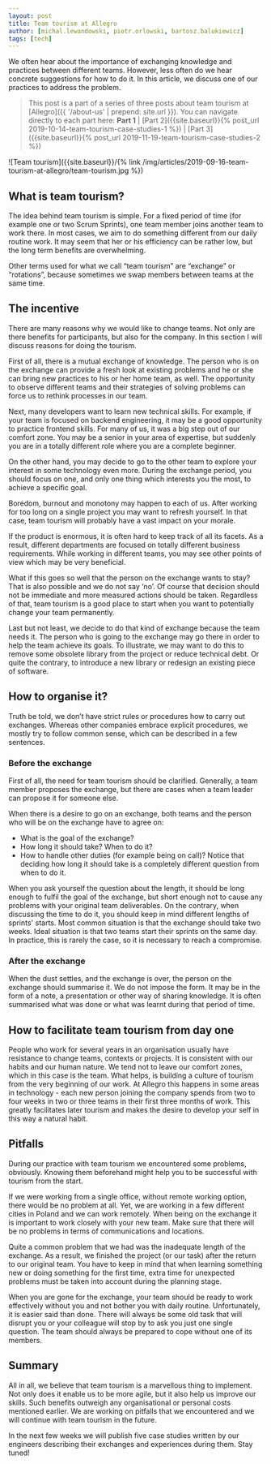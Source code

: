 ```yaml
---
layout: post
title: Team tourism at Allegro
author: [michal.lewandowski, piotr.orlowski, bartosz.balukiewicz]
tags: [tech]
---
```


We often hear about the importance of exchanging knowledge and practices between different teams. However, less
often do we hear concrete suggestions for how to do it. In this article, we discuss one of our practices to address the
problem.

> This post is a part of a series of three posts about team tourism at [Allegro]({{ '/about-us' | prepend: site.url }}).
> You can navigate directly to each part here: **Part 1** | [Part 2]({{site.baseurl}}{% post_url  2019-10-14-team-tourism-case-studies-1 %}) | [Part 3]({{site.baseurl}}{% post_url  2019-11-19-team-tourism-case-studies-2 %})

![Team tourism]({{site.baseurl}}/{% link /img/articles/2019-09-16-team-tourism-at-allegro/team-tourism.jpg %})

## What is team tourism?

The idea behind team tourism is simple. For a fixed period of time (for example one or two Scrum Sprints), one team
member joins another team to work there. In most cases, we aim to do something different from our daily routine
work. It may seem that her or his efficiency can be rather low, but the long term benefits are overwhelming.

Other terms used for what we call “team tourism” are “exchange” or “rotations”, because sometimes we swap members between
teams at the same time.

## The incentive

There are many reasons why we would like to change teams. Not only are there benefits for participants, but also for the
company. In this section I will discuss reasons for doing the tourism.

First of all, there is a mutual exchange of knowledge. The person who is on the exchange can provide a fresh look at
existing problems and he or she can bring new practices to his or her home team, as well. The opportunity to observe
different teams and their strategies of solving problems can force us to rethink processes in our team.

Next, many developers want to learn new technical skills. For example, if your team is focused on backend engineering,
it may be a good opportunity to practice frontend skills. For many of us, it was a big step out of our comfort zone. You
may be a senior in your area of expertise, but suddenly you are in a totally different role where you are a complete
beginner.

On the other hand, you may decide to go to the other team to explore your interest in some technology even more. During
the exchange period, you should focus on one, and only one thing which interests you the most, to achieve a specific
goal.

Boredom, burnout and monotony may happen to each of us. After working for too long on a single project you may want to refresh
yourself. In that case, team tourism will probably have a vast impact on your morale.

If the product is enormous, it is often hard to keep track of all its facets. As a result, different departments are
focused on totally different business requirements. While working in different teams, you may see other points of view
which may be very beneficial.

What if this goes so well that the person on the exchange wants to stay? That is also possible and we do not say ‘no’. Of
course that decision should not be immediate and more measured actions should be taken. Regardless of that, team
tourism is a good place to start when you want to potentially change your team permanently.

Last but not least, we decide to do that kind of exchange because the team needs it. The person who is going to the
exchange may go there in order to help the team achieve its goals. To illustrate, we may want to do this to remove some
obsolete library from the project or reduce technical debt. Or quite the contrary, to introduce a new library or
redesign an existing piece of software.

## How to organise it?

Truth be told, we don’t have strict rules or procedures how to carry out exchanges. Whereas other companies embrace explicit
procedures, we mostly try to follow common sense, which can be described in a few sentences.

### Before the exchange

First of all, the need for team tourism should be clarified. Generally, a team member
proposes the exchange, but there are cases when a team leader can propose it for someone else.

When there is a desire to go on an exchange, both teams and the person who will be on the exchange have to agree on:
* What is the goal of the exchange?
* How long it should take? When to do it?
* How to handle other duties (for example being on call)?
Notice that deciding how long it should take is a completely different question from when to do it.

When you ask yourself the question about the length, it should be long enough to fulfil the goal of the exchange, but
short enough not to cause any problems with your original team deliverables. On the contrary, when discussing the time to
do it, you should keep in mind different lengths of sprints' starts. Most common situation is that the exchange should
take two weeks. Ideal situation is that two teams start their sprints on the same day. In practice, this is rarely
the case, so it is necessary to reach a compromise.

### After the exchange

When the dust settles, and the exchange is over, the person on the exchange should summarise it. We
do not impose the form. It may be in the form of a note, a presentation or other way of sharing knowledge. It is
often summarised what was done or what was learnt during that period of time.

## How to facilitate team tourism from day one

People who work for several years in an organisation usually have
resistance to change teams, contexts or projects. It is consistent with our habits and our human nature. We tend not to
leave our comfort zones, which in this case is the team. What helps, is building a culture of tourism from the very
beginning of our work. At Allegro this happens in some areas in technology - each new person joining the company spends
from two to four weeks in two or three teams in their first three months of work. This greatly facilitates later tourism
and makes the desire to develop your self in this way a natural habit.

## Pitfalls

During our practice with team tourism we encountered some problems, obviously. Knowing them beforehand might help you to
be successful with tourism from the start.

If we were working from a single office, without remote working option, there would be no problem at all. Yet, we are
working in a few different cities in Poland and we can work remotely. When being on the exchange it is important to work
closely with your new team. Make sure that there will be no problems in terms of communications and locations.

Quite a common problem that we had was the inadequate length of the exchange. As a result, we finished the project (or
our task) after the return to our original team. You have to keep in mind that when learning something new or doing
something for the first time, extra time for unexpected problems must be taken into account during the planning stage.

When you are gone for the exchange, your team should be ready to work effectively without you and not bother you with
daily routine. Unfortunately, it is easier said than done. There will always be some old task that will disrupt you or
your colleague will stop by to ask you just one single question. The team should always be prepared to cope without one
of its members.

## Summary

All in all, we believe that team tourism is a marvellous thing to implement. Not only does it enable us to be more agile,
but it also help us improve our skills. Such benefits outweigh any organisational or personal costs mentioned earlier.
We are working on pitfalls that we encountered and we will continue with team tourism in the future.

In the next few weeks we will publish five case studies written by our engineers describing their exchanges and
experiences during them. Stay tuned!
